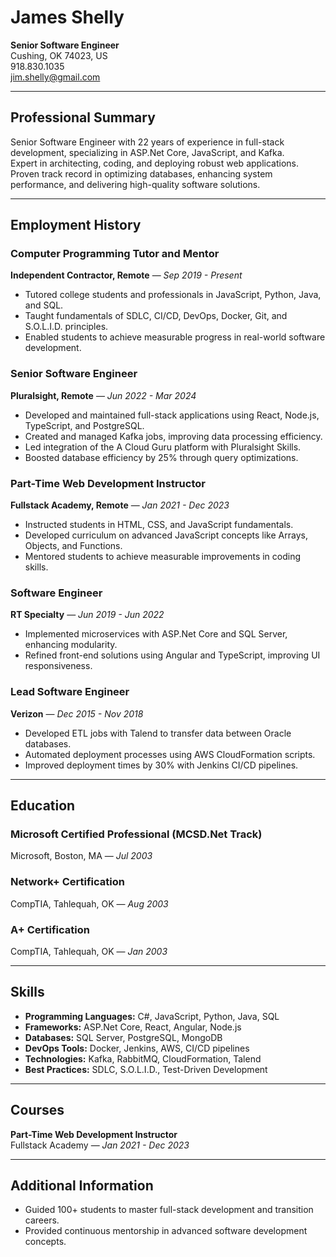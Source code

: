 
# James Shelly  
**Senior Software Engineer**  
Cushing, OK 74023, US  
918.830.1035  
[jim.shelly@gmail.com](mailto:jim.shelly@gmail.com)  

---  

## **Professional Summary**  
Senior Software Engineer with 22 years of experience in full-stack development, specializing in ASP.Net Core, JavaScript, and Kafka.  
Expert in architecting, coding, and deploying robust web applications. Proven track record in optimizing databases, enhancing system performance, and delivering high-quality software solutions.

---  

## **Employment History**  

### **Computer Programming Tutor and Mentor**  
**Independent Contractor, Remote** — *Sep 2019 - Present*  
- Tutored college students and professionals in JavaScript, Python, Java, and SQL.  
- Taught fundamentals of SDLC, CI/CD, DevOps, Docker, Git, and S.O.L.I.D. principles.  
- Enabled students to achieve measurable progress in real-world software development.  

### **Senior Software Engineer**  
**Pluralsight, Remote** — *Jun 2022 - Mar 2024*  
- Developed and maintained full-stack applications using React, Node.js, TypeScript, and PostgreSQL.  
- Created and managed Kafka jobs, improving data processing efficiency.  
- Led integration of the A Cloud Guru platform with Pluralsight Skills.  
- Boosted database efficiency by 25% through query optimizations.  

### **Part-Time Web Development Instructor**  
**Fullstack Academy, Remote** — *Jan 2021 - Dec 2023*  
- Instructed students in HTML, CSS, and JavaScript fundamentals.  
- Developed curriculum on advanced JavaScript concepts like Arrays, Objects, and Functions.  
- Mentored students to achieve measurable improvements in coding skills.  

### **Software Engineer**  
**RT Specialty** — *Jun 2019 - Jun 2022*  
- Implemented microservices with ASP.Net Core and SQL Server, enhancing modularity.  
- Refined front-end solutions using Angular and TypeScript, improving UI responsiveness.  

### **Lead Software Engineer**  
**Verizon** — *Dec 2015 - Nov 2018*  
- Developed ETL jobs with Talend to transfer data between Oracle databases.  
- Automated deployment processes using AWS CloudFormation scripts.  
- Improved deployment times by 30% with Jenkins CI/CD pipelines.  

---  

## **Education**  

### **Microsoft Certified Professional (MCSD.Net Track)**  
Microsoft, Boston, MA — *Jul 2003*  

### **Network+ Certification**  
CompTIA, Tahlequah, OK — *Aug 2003*  

### **A+ Certification**  
CompTIA, Tahlequah, OK — *Jan 2003*  

---  

## **Skills**  
- **Programming Languages:** C#, JavaScript, Python, Java, SQL  
- **Frameworks:** ASP.Net Core, React, Angular, Node.js  
- **Databases:** SQL Server, PostgreSQL, MongoDB  
- **DevOps Tools:** Docker, Jenkins, AWS, CI/CD pipelines  
- **Technologies:** Kafka, RabbitMQ, CloudFormation, Talend  
- **Best Practices:** SDLC, S.O.L.I.D., Test-Driven Development  

---  

## **Courses**  
**Part-Time Web Development Instructor**  
Fullstack Academy — *Jan 2021 - Dec 2023*  

---  

## **Additional Information**  
- Guided 100+ students to master full-stack development and transition careers.  
- Provided continuous mentorship in advanced software development concepts.  
